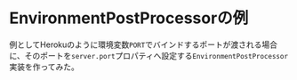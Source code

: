 # EnvironmentPostProcessorの例

例としてHerokuのように環境変数`PORT`でバインドするポートが渡される場合に、そのポートを`server.port`プロパティへ設定する`EnvironmentPostProcessor`実装を作ってみた。

